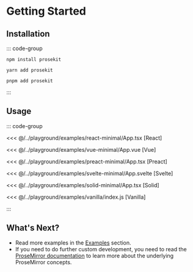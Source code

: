 # Getting Started

## Installation

::: code-group

```shell [npm]
npm install prosekit
```

```shell [yarn]
yarn add prosekit
```

```shell [pnpm]
pnpm add prosekit
```

:::

## Usage

<!--

First, you need to configure specific extensions.

::: code-group

```ts [extension.ts]
import 'prosekit/basic/style.css'

import { addBasicExtension } from 'prosekit/basic'

export function addExampleExtension() {
  return addBasicExtension()
}

export type ExampleExtension = ReturnType<typeof addExampleExtension>
```

:::

Then, you need to integrate the extensions into your UI framework.

-->

::: code-group

<<< @/../playground/examples/react-minimal/App.tsx [React]

<<< @/../playground/examples/vue-minimal/App.vue [Vue]

<<< @/../playground/examples/preact-minimal/App.tsx [Preact]

<<< @/../playground/examples/svelte-minimal/App.svelte [Svelte]

<<< @/../playground/examples/solid-minimal/App.tsx [Solid]

<<< @/../playground/examples/vanilla/index.js [Vanilla]

:::

## What's Next?

- Read more examples in the [Examples](/examples.md) section.
- If you need to do further custom development, you need to read the [ProseMirror documentation](https://prosemirror.net/docs/) to learn more about the underlying ProseMirror concepts.

